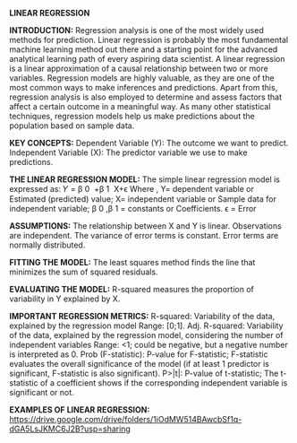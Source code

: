 **LINEAR REGRESSION**

**INTRODUCTION:** 
      Regression analysis is one of the most widely used methods for prediction. Linear regression is probably the most fundamental machine learning method out there and a starting point for the advanced analytical learning path of every aspiring data scientist. 
A linear regression is a linear approximation of a causal relationship between two or more variables. Regression models are highly valuable, as they are one of the most common ways to make inferences and predictions. Apart from this, regression analysis is also employed to determine and assess factors that affect a certain outcome in a meaningful way. As many other statistical techniques, regression models help us make predictions about the population based on sample data.

**KEY CONCEPTS:**
Dependent Variable (Y): The outcome we want to predict.
Independent Variable (X): The predictor variable we use to make predictions.

**THE LINEAR REGRESSION MODEL:**
 The simple linear regression model is expressed as:
 𝑌 = β 0 ​ +β 1 ​ X+ϵ
Where ,
Y= dependent variable or Estimated (predicted) value;
X= independent variable or Sample data for independent variable;
β 0 ​,β 1 = constants or Coefficients.
ϵ = Error

**ASSUMPTIONS:**
The relationship between X and Y is linear. 
Observations are independent. 
The variance of error terms is constant. 
Error terms are normally distributed.

**FITTING THE MODEL:**
 The least squares method finds the line that minimizes the sum of squared residuals.

**EVALUATING THE MODEL:**
R-squared measures the proportion of variability in Y explained by X.

**IMPORTANT REGRESSION METRICS:**
R-squared: Variability of the data, explained by the regression model Range: [0;1].
Adj. R-squared: Variability of the data, explained by the regression model, considering the number of independent variables Range: <1; could be negative, but a negative number is interpreted as 0.
Prob (F-statistic): P-value for F-statistic; F-statistic evaluates the overall significance of the model (if at least 1 predictor is significant, F-statistic is also significant).
P>|t|: P-value of t-statistic; The t-statistic of a coefficient shows if the corresponding independent variable is significant or not.

**EXAMPLES OF LINEAR REGRESSION:**
https://drive.google.com/drive/folders/1iOdMW514BAwcbSf1q-dGA5LsJKMC6J2B?usp=sharing


